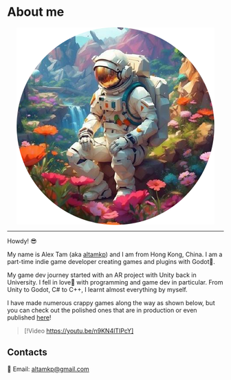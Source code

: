 # About me

<img src="images/altamkp_main.png" alt="altamkp" style="display: block; margin: 0 auto" />

---

Howdy! 😎

My name is Alex Tam (aka [altamkp](https://github.com/altamkp)) and I am from Hong Kong, China. I am a part-time indie game developer creating games and plugins with Godot👾.

My game dev journey started with an AR project with Unity back in University. I fell in love💙 with programming and game dev in particular. From Unity to Godot, C# to C++, I learnt almost everything by myself.

I have made numerous crappy games along the way as shown below, but you can check out the polished ones that are in production or even published [here](games.md)!

> [!Video https://youtu.be/n9KN4lTIPcY]

## Contacts

📧 Email: [altamkp@gmail.com](mailto:altamkp@gmail.com)
